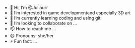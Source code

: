 - 👋 Hi, I’m @Juliaurr
- 👀 I’m interested in game developmentand especially 3D art
- 🌱 I’m currently learning coding and using git
- 💞️ I’m looking to collaborate on ...
- 📫 How to reach me ...
- 😄 Pronouns: she/her
- ⚡ Fun fact: ...

<!---
Juliaurr/Juliaurr is a ✨ special ✨ repository because its `README.md` (this file) appears on your GitHub profile.
You can click the Preview link to take a look at your changes.
--->
